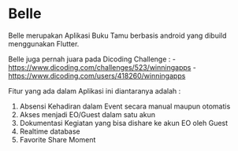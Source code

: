 # Belle 

Belle merupakan Aplikasi Buku Tamu berbasis android yang dibuild menggunakan Flutter.

Belle juga pernah juara pada Dicoding Challenge : 
    - https://www.dicoding.com/challenges/523/winningapps
    - https://www.dicoding.com/users/418260/winningapps

Fitur yang ada dalam Aplikasi ini diantaranya adalah : 
  1. Absensi Kehadiran dalam Event secara manual maupun otomatis
  2. Akses menjadi EO/Guest dalam satu akun
  3. Dokumentasi Kegiatan yang bisa dishare ke akun EO oleh Guest
  4. Realtime database
  5. Favorite Share Moment
